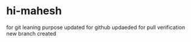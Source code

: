 # hi-mahesh
for git leaning purpose
updated for github
updaeded for pull verification
new branch created
